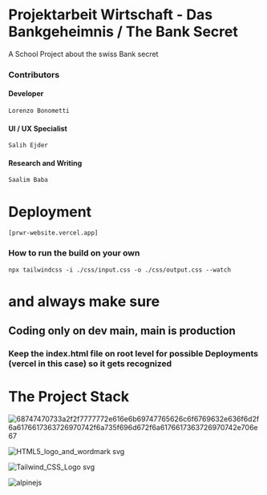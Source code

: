 



# Projektarbeit Wirtschaft - Das Bankgeheimnis / The Bank Secret

A School Project about the swiss Bank secret

### Contributors 
#### Developer
```Lorenzo Bonometti```
#### UI / UX Specialist
```Salih Ejder```
#### Research and Writing
```Saalim Baba```
# Deployment
```[prwr-website.vercel.app]```

### How to run the build on your own
```npx tailwindcss -i ./css/input.css -o ./css/output.css --watch```

# and always make sure
## Coding only on dev main, main is production
### Keep the index.html file on root level for possible Deployments (vercel in this case) so it gets recognized

# The Project Stack

![68747470733a2f2f7777772e616e6b69747765626c6f6769632e636f6d2f6a6176617363726970742f6a735f696d672f6a6176617363726970742e706e67](https://github.com/Poisonlocket/PRWR-website/assets/128643203/ca952553-ef1c-4c73-9a97-df59bc9c654a)

![HTML5_logo_and_wordmark svg](https://github.com/Poisonlocket/PRWR-website/assets/128643203/b78a29e6-6a74-46a6-ad6a-fbff3bc45276)


![Tailwind_CSS_Logo svg](https://github.com/Poisonlocket/PRWR-website/assets/128643203/6395c535-30f6-4dbc-9610-0d74831ae377)

![alpinejs](https://github.com/Poisonlocket/PRWR-website/assets/128643203/02269b67-1f45-441f-983f-e3595aca0061)


